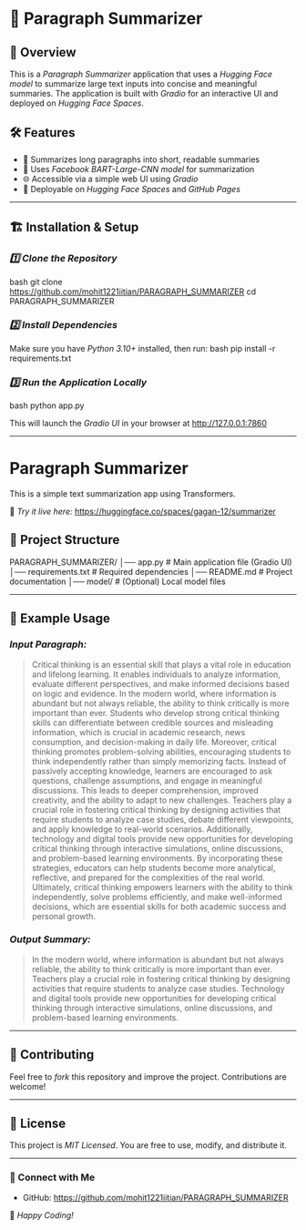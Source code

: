 # 📜 Paragraph Summarizer

## 🚀 Overview
This is a *Paragraph Summarizer* application that uses a *Hugging Face model* to summarize large text inputs into concise and meaningful summaries. The application is built with *Gradio* for an interactive UI and deployed on *Hugging Face Spaces*.

## 🛠 Features
- 📑 Summarizes long paragraphs into short, readable summaries
- 🧠 Uses *Facebook BART-Large-CNN model* for summarization
- 🌐 Accessible via a simple web UI using *Gradio*
- 🚀 Deployable on *Hugging Face Spaces* and *GitHub Pages*

---

## 🏗 Installation & Setup
### *1️⃣ Clone the Repository*
bash
git clone  https://github.com/mohit1221iitian/PARAGRAPH_SUMMARIZER
cd PARAGRAPH_SUMMARIZER


### *2️⃣ Install Dependencies*
Make sure you have *Python 3.10+* installed, then run:
bash
pip install -r requirements.txt


### *3️⃣ Run the Application Locally*
bash
python app.py

This will launch the *Gradio UI* in your browser at http://127.0.0.1:7860

---
# Paragraph Summarizer

This is a simple text summarization app using Transformers.

🚀 *Try it live here:* https://huggingface.co/spaces/gagan-12/summarizer


## 📂 Project Structure

PARAGRAPH_SUMMARIZER/
│── app.py                # Main application file (Gradio UI)
│── requirements.txt      # Required dependencies
│── README.md             # Project documentation
│── model/                # (Optional) Local model files


---

## 🤖 Example Usage
### *Input Paragraph:*
> Critical thinking is an essential skill that plays a vital role in education and lifelong learning. It enables individuals to analyze information, evaluate different perspectives, and make informed decisions based on logic and evidence. In the modern world, where information is abundant but not always reliable, the ability to think critically is more important than ever. Students who develop strong critical thinking skills can differentiate between credible sources and misleading information, which is crucial in academic research, news consumption, and decision-making in daily life. Moreover, critical thinking promotes problem-solving abilities, encouraging students to think independently rather than simply memorizing facts. Instead of passively accepting knowledge, learners are encouraged to ask questions, challenge assumptions, and engage in meaningful discussions. This leads to deeper comprehension, improved creativity, and the ability to adapt to new challenges. Teachers play a crucial role in fostering critical thinking by designing activities that require students to analyze case studies, debate different viewpoints, and apply knowledge to real-world scenarios. Additionally, technology and digital tools provide new opportunities for developing critical thinking through interactive simulations, online discussions, and problem-based learning environments. By incorporating these strategies, educators can help students become more analytical, reflective, and prepared for the complexities of the real world. Ultimately, critical thinking empowers learners with the ability to think independently, solve problems efficiently, and make well-informed decisions, which are essential skills for both academic success and personal growth.

### *Output Summary:*
>In the modern world, where information is abundant but not always reliable, the ability to think critically is more important than ever. Teachers play a crucial role in fostering critical thinking by designing activities that require students to analyze case studies. Technology and digital tools provide new opportunities for developing critical thinking through interactive simulations, online discussions, and problem-based learning environments.

---

## 🤝 Contributing
Feel free to *fork* this repository and improve the project. Contributions are welcome!

---

## 📜 License
This project is *MIT Licensed*. You are free to use, modify, and distribute it.

---

### 🔗 Connect with Me
- GitHub: https://github.com/mohit1221iitian/PARAGRAPH_SUMMARIZER


🚀 *Happy Coding!*
